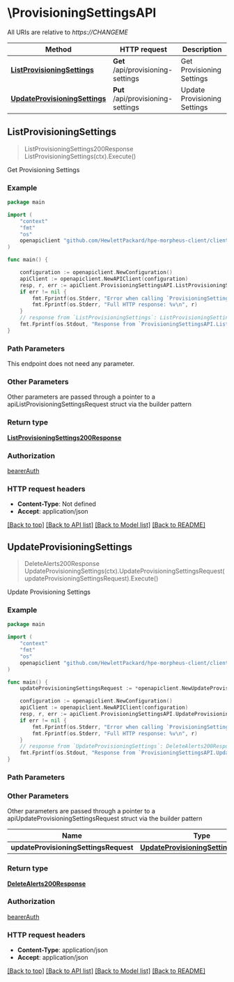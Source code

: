 # \ProvisioningSettingsAPI

All URIs are relative to *https://CHANGEME*

Method | HTTP request | Description
------------- | ------------- | -------------
[**ListProvisioningSettings**](ProvisioningSettingsAPI.md#ListProvisioningSettings) | **Get** /api/provisioning-settings | Get Provisioning Settings
[**UpdateProvisioningSettings**](ProvisioningSettingsAPI.md#UpdateProvisioningSettings) | **Put** /api/provisioning-settings | Update Provisioning Settings



## ListProvisioningSettings

> ListProvisioningSettings200Response ListProvisioningSettings(ctx).Execute()

Get Provisioning Settings



### Example

```go
package main

import (
	"context"
	"fmt"
	"os"
	openapiclient "github.com/HewlettPackard/hpe-morpheus-client/client"
)

func main() {

	configuration := openapiclient.NewConfiguration()
	apiClient := openapiclient.NewAPIClient(configuration)
	resp, r, err := apiClient.ProvisioningSettingsAPI.ListProvisioningSettings(context.Background()).Execute()
	if err != nil {
		fmt.Fprintf(os.Stderr, "Error when calling `ProvisioningSettingsAPI.ListProvisioningSettings``: %v\n", err)
		fmt.Fprintf(os.Stderr, "Full HTTP response: %v\n", r)
	}
	// response from `ListProvisioningSettings`: ListProvisioningSettings200Response
	fmt.Fprintf(os.Stdout, "Response from `ProvisioningSettingsAPI.ListProvisioningSettings`: %v\n", resp)
}
```

### Path Parameters

This endpoint does not need any parameter.

### Other Parameters

Other parameters are passed through a pointer to a apiListProvisioningSettingsRequest struct via the builder pattern


### Return type

[**ListProvisioningSettings200Response**](ListProvisioningSettings200Response.md)

### Authorization

[bearerAuth](../README.md#bearerAuth)

### HTTP request headers

- **Content-Type**: Not defined
- **Accept**: application/json

[[Back to top]](#) [[Back to API list]](../README.md#documentation-for-api-endpoints)
[[Back to Model list]](../README.md#documentation-for-models)
[[Back to README]](../README.md)


## UpdateProvisioningSettings

> DeleteAlerts200Response UpdateProvisioningSettings(ctx).UpdateProvisioningSettingsRequest(updateProvisioningSettingsRequest).Execute()

Update Provisioning Settings



### Example

```go
package main

import (
	"context"
	"fmt"
	"os"
	openapiclient "github.com/HewlettPackard/hpe-morpheus-client/client"
)

func main() {
	updateProvisioningSettingsRequest := *openapiclient.NewUpdateProvisioningSettingsRequest() // UpdateProvisioningSettingsRequest |  (optional)

	configuration := openapiclient.NewConfiguration()
	apiClient := openapiclient.NewAPIClient(configuration)
	resp, r, err := apiClient.ProvisioningSettingsAPI.UpdateProvisioningSettings(context.Background()).UpdateProvisioningSettingsRequest(updateProvisioningSettingsRequest).Execute()
	if err != nil {
		fmt.Fprintf(os.Stderr, "Error when calling `ProvisioningSettingsAPI.UpdateProvisioningSettings``: %v\n", err)
		fmt.Fprintf(os.Stderr, "Full HTTP response: %v\n", r)
	}
	// response from `UpdateProvisioningSettings`: DeleteAlerts200Response
	fmt.Fprintf(os.Stdout, "Response from `ProvisioningSettingsAPI.UpdateProvisioningSettings`: %v\n", resp)
}
```

### Path Parameters



### Other Parameters

Other parameters are passed through a pointer to a apiUpdateProvisioningSettingsRequest struct via the builder pattern


Name | Type | Description  | Notes
------------- | ------------- | ------------- | -------------
 **updateProvisioningSettingsRequest** | [**UpdateProvisioningSettingsRequest**](UpdateProvisioningSettingsRequest.md) |  | 

### Return type

[**DeleteAlerts200Response**](DeleteAlerts200Response.md)

### Authorization

[bearerAuth](../README.md#bearerAuth)

### HTTP request headers

- **Content-Type**: application/json
- **Accept**: application/json

[[Back to top]](#) [[Back to API list]](../README.md#documentation-for-api-endpoints)
[[Back to Model list]](../README.md#documentation-for-models)
[[Back to README]](../README.md)

